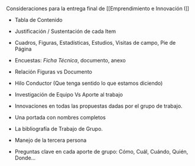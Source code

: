 Consideraciones para la entrega final de [[Emprendimiento e Innovación I]]

- Tabla de Contenido
- Justificación / Sustentación de cada Item
- Cuadros, Figuras, Estadísticas, Estudios, Visitas de campo, Pie de Página
- Encuestas: *Ficha Técnica*, documento, anexo
- Relación Figuras vs Documento
- Hilo Conductor (Que tenga sentido lo que estamos diciendo)

- Investigación de Equipo Vs Aporte al trabajo
- Innovaciones en todas las propuestas dadas por el grupo de trabajo.
- Una portada con nombres completos
- La bibliografía de Trabajo de Grupo.
- Manejo de la tercera persona
- Preguntas clave en cada aporte de grupo: Cómo, Cuál, Cuándo, Quién, Donde...
